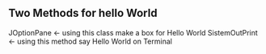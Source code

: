 ## Two Methods for hello World

JOptionPane <- using this class make a box for Hello World
SistemOutPrint <- using this method say Hello World on Terminal
